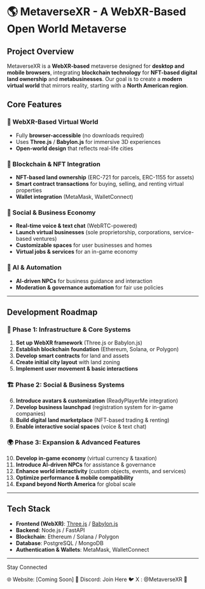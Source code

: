 # 🌎 MetaverseXR - A WebXR-Based Open World Metaverse

## **Project Overview**
MetaverseXR is a **WebXR-based** metaverse designed for **desktop and mobile browsers**, integrating **blockchain technology** for **NFT-based digital land ownership** and **metabusinesses**. Our goal is to create a **modern virtual world** that mirrors reality, starting with a **North American region**.

## **Core Features**
### 🔹 WebXR-Based Virtual World
- Fully **browser-accessible** (no downloads required)
- Uses **Three.js** / **Babylon.js** for immersive 3D experiences
- **Open-world design** that reflects real-life cities

### 🔹 Blockchain & NFT Integration
- **NFT-based land ownership** (ERC-721 for parcels, ERC-1155 for assets)
- **Smart contract transactions** for buying, selling, and renting virtual properties
- **Wallet integration** (MetaMask, WalletConnect)

### 🔹 Social & Business Economy
- **Real-time voice & text chat** (WebRTC-powered)
- **Launch virtual businesses** (sole proprietorship, corporations, service-based ventures)
- **Customizable spaces** for user businesses and homes
- **Virtual jobs & services** for an in-game economy

### 🔹 AI & Automation
- **AI-driven NPCs** for business guidance and interaction
- **Moderation & governance automation** for fair use policies

---

## **Development Roadmap**
### 🚀 **Phase 1: Infrastructure & Core Systems**
1. **Set up WebXR framework** (Three.js or Babylon.js)
2. **Establish blockchain foundation** (Ethereum, Solana, or Polygon)
3. **Develop smart contracts** for land and assets
4. **Create initial city layout** with land zoning
5. **Implement user movement & basic interactions**

### 🏗 **Phase 2: Social & Business Systems**
6. **Introduce avatars & customization** (ReadyPlayerMe integration)
7. **Develop business launchpad** (registration system for in-game companies)
8. **Build digital land marketplace** (NFT-based trading & renting)
9. **Enable interactive social spaces** (voice & text chat)

### 🌍 **Phase 3: Expansion & Advanced Features**
10. **Develop in-game economy** (virtual currency & taxation)
11. **Introduce AI-driven NPCs** for assistance & governance
12. **Enhance world interactivity** (custom objects, events, and services)
13. **Optimize performance & mobile compatibility**
14. **Expand beyond North America** for global scale

---

## **Tech Stack**
- **Frontend (WebXR)**: [Three.js](https://threejs.org/) / [Babylon.js](https://www.babylonjs.com/)
- **Backend**: Node.js / FastAPI
- **Blockchain**: Ethereum / Solana / Polygon
- **Database**: PostgreSQL / MongoDB
- **Authentication & Wallets**: MetaMask, WalletConnect

---

Stay Connected

🌐 Website: [Coming Soon]
💬 Discord: Join Here
🐦 X : @MetaverseXR 🚀

